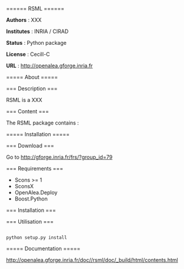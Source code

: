 ====== RSML ======

**Authors** : XXX

**Institutes** : INRIA / CIRAD 

**Status** : Python package 

**License** : Cecill-C

**URL** : http://openalea.gforge.inria.fr

===== About =====

=== Description ===

RSML is a XXX



=== Content ===

The RSML package contains :


===== Installation =====

=== Download ===

Go to http://gforge.inria.fr/frs/?group_id=79

=== Requirements ===

* Scons >= 1
* SconsX
* OpenAlea.Deploy
* Boost.Python


=== Installation ===


=== Utilisation ===


<code>
python setup.py install
</code>



===== Documentation =====

http://openalea.gforge.inria.fr/doc//rsml/doc/_build/html/contents.html

